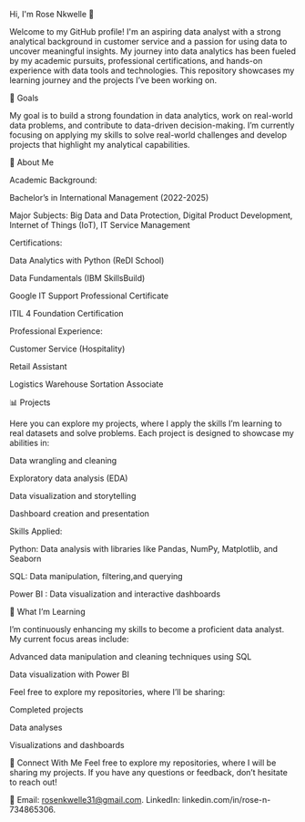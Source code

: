 
Hi, I'm Rose Nkwelle 👋

Welcome to my GitHub profile! I'm an aspiring data analyst with a strong analytical background in customer service and a passion for using data to uncover meaningful insights. My journey into data analytics has been fueled by my academic pursuits, professional certifications, and hands-on experience with data tools and technologies. This repository showcases my learning journey and the projects I’ve been working on.

🎯 Goals

My goal is to build a strong foundation in data analytics, work on real-world data problems, and contribute to data-driven decision-making. I’m currently focusing on applying my skills to solve real-world challenges and develop projects that highlight my analytical capabilities.

🚀 About Me

Academic Background:

Bachelor’s in International Management (2022-2025)

Major Subjects: Big Data and Data Protection, Digital Product Development, Internet of Things (IoT), IT Service Management

Certifications:

Data Analytics with Python (ReDI School)

Data Fundamentals (IBM SkillsBuild)

Google IT Support Professional Certificate

ITIL 4 Foundation Certification


Professional Experience:

Customer Service (Hospitality)

Retail Assistant

Logistics Warehouse Sortation Associate

📊 Projects

Here you can explore my projects, where I apply the skills I’m learning to real datasets and solve problems. Each project is designed to showcase my abilities in:

Data wrangling and cleaning

Exploratory data analysis (EDA)

Data visualization and storytelling

Dashboard creation and presentation

Skills Applied:

Python: Data analysis with libraries like Pandas, NumPy, Matplotlib, and Seaborn

SQL: Data manipulation, filtering,and querying

Power BI : Data visualization and interactive dashboards

🌱 What I’m Learning

I’m continuously enhancing my skills to become a proficient data analyst. My current focus areas include:

Advanced data manipulation and cleaning techniques using SQL

Data visualization with Power BI

Feel free to explore my repositories, where I’ll be sharing:

Completed projects

Data analyses

Visualizations and dashboards

🔗 Connect With Me
Feel free to explore my repositories, where I will be sharing my projects. If you have any questions or feedback, don’t hesitate to reach out!

📧 Email: rosenkwelle31@gmail.com.
LinkedIn: linkedin.com/in/rose-n-734865306.

